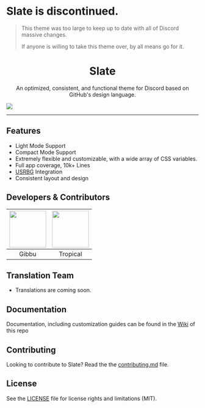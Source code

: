 # Slate is discontinued.
> This theme was too large to keep up to date with all of Discord massive changes.
> 
> If anyone is willing to take this theme over, by all means go for it.

<h1 align="center">Slate</h1>
<p align="center">An optimized, consistent, and functional theme for Discord based on GitHub's design language.</p>

![](https://i.imgur.com/GEcQZhN.png)

---

## Features

- Light Mode Support
- Compact Mode Support
- Extremely flexible and customizable, with a wide array of CSS variables.
- Full app coverage, 10k+ Lines
- [USRBG](http://github.com/discord-Custom-Covers/usrbg/) Integration
- Consistent layout and design

## Developers & Contributors

| <a href="https://github.com/Gibbu" target="_blank"> <img src="https://avatars3.githubusercontent.com/u/20338746?s=460&u=d9ebab4f6f0f5221390bca1eaf8f191acd275afe&v=4" alt="" width="96px" height="96px"> </a> | <a href="https://github.com/Tropix126" target="_blank"> <img src="https://avatars1.githubusercontent.com/u/42101043?s=460&u=f44f07cf7122e1ba61a9e9e8ca83d133c741d011&v=4" alt="" width="96px" height="96px"> </a> |
| :-----------------------------------------------------------------------------------------------------------------------------------------------------------------------------------------------------------: | :---------------------------------------------------------------------------------------------------------------------------------------------------------------------------------------------------------------: |
|                                                                                                     Gibbu                                                                                                     |                                                                                                     Tropical                                                                                                      |

## Translation Team

- Translations are coming soon.

## Documentation

Documentation, including customization guides can be found in the [Wiki](https://github.com/danydodson/slate/wiki) of this repo

## Contributing

Looking to contribute to Slate? Read the the [contributing.md](https://github.com/danydodson/slate/blob/master/CONTRIBUTING.md) file.

## License

See the [LICENSE](https://github.com/danydodson/slate/blob/master/LICENSE.md) file for license rights and limitations (MIT).
